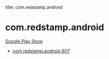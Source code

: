 title: com.redstamp.android
# com.redstamp.android


[Google Play Store](https://play.google.com/store/apps/details?id=com.redstamp.android)


* [com.redstamp.android-607](./com.redstamp.android-607/)